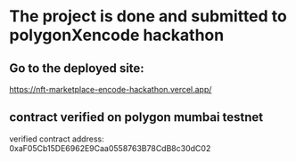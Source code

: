 # The project is done and submitted to polygonXencode hackathon

## Go to the deployed site:
https://nft-marketplace-encode-hackathon.vercel.app/

## contract verified on polygon mumbai testnet
verified contract address: 0xaF05Cb15DE6962E9Caa0558763B78CdB8c30dC02
